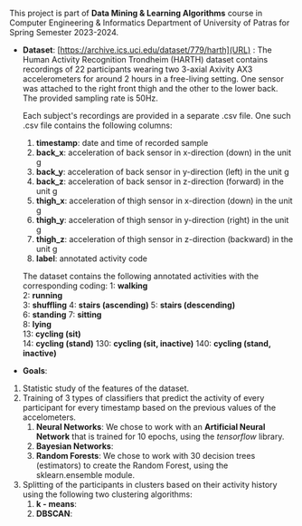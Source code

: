 This project is part of **Data Mining & Learning Algorithms** course in Computer Engineering & Informatics Department of University of Patras for Spring Semester 2023-2024. 
* **Dataset**: [https://archive.ics.uci.edu/dataset/779/harth](URL) : The Human Activity Recognition Trondheim (HARTH) dataset contains recordings of 22 participants wearing two 3-axial Axivity AX3 accelerometers for around 2 hours in a free-living setting. One sensor was attached to the right front thigh and the other to the lower back. The provided sampling rate is 50Hz. 

    Each subject's recordings are provided in a separate .csv file. One such .csv file contains the following columns:
    1. **timestamp**: date and time of recorded sample
    2. **back_x**: acceleration of back sensor in x-direction (down) in the unit g
    3. **back_y**: acceleration of back sensor in y-direction (left) in the unit g
    4. **back_z**: acceleration of back sensor in z-direction (forward) in the unit g
    5. **thigh_x**: acceleration of thigh sensor in x-direction (down) in the unit g
    6. **thigh_y**: acceleration of thigh sensor in y-direction (right) in the unit g
    7. **thigh_z**: acceleration of thigh sensor in z-direction (backward) in the unit g
    8. **label**: annotated activity code

    The dataset contains the following annotated activities with the corresponding coding:
    1: **walking**	
    2: **running**	
    3: **shuffling**
    4: **stairs (ascending)**
    5: **stairs (descending)**	
    6: **standing**	
    7: **sitting**	
    8: **lying**	
    13: **cycling (sit)**	
    14: **cycling (stand)**	
    130: **cycling (sit, inactive)**
    140: **cycling (stand, inactive)**

* **Goals**:
1. Statistic study of the features of the dataset.
2. Training of 3 types of classifiers that predict the activity of every participant for every timestamp based on the previous values of the accelometers.
    1. **Neural Networks**: We chose to work with an **Artificial Neural Network** that is trained for 10 epochs, using the *tensorflow* library.
    2. **Bayesian Networks**:
    3. **Random Forests**: We chose to work with 30 decision trees (estimators) to create the Random Forest, using the sklearn.ensemble module.
3. Splitting of the participants in clusters based on their activity history using the following two clustering algorithms:
    1. **k - means**:
    2. **DBSCAN**: 

